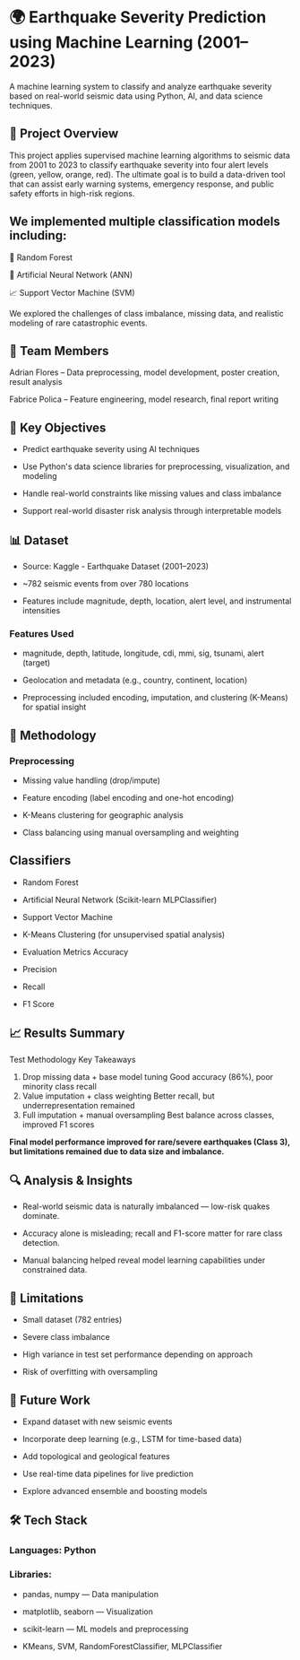 # 🌍 Earthquake Severity Prediction using Machine Learning (2001–2023)
A machine learning system to classify and analyze earthquake severity based on real-world seismic data using Python, AI, and data science techniques.

## 📌 Project Overview
This project applies supervised machine learning algorithms to seismic data from 2001 to 2023 to classify earthquake severity into four alert levels (green, yellow, orange, red). The ultimate goal is to build a data-driven tool that can assist early warning systems, emergency response, and public safety efforts in high-risk regions.

## We implemented multiple classification models including:

🌲 Random Forest

🤖 Artificial Neural Network (ANN)

📈 Support Vector Machine (SVM)

We explored the challenges of class imbalance, missing data, and realistic modeling of rare catastrophic events.

## 👥 Team Members

Adrian Flores – Data preprocessing, model development, poster creation, result analysis

Fabrice Polica – Feature engineering, model research, final report writing

## 🧠 Key Objectives
* Predict earthquake severity using AI techniques

* Use Python's data science libraries for preprocessing, visualization, and modeling

* Handle real-world constraints like missing values and class imbalance

* Support real-world disaster risk analysis through interpretable models

## 📊 Dataset
* Source: Kaggle - Earthquake Dataset (2001–2023)

* ~782 seismic events from over 780 locations

* Features include magnitude, depth, location, alert level, and instrumental intensities

### Features Used
* magnitude, depth, latitude, longitude, cdi, mmi, sig, tsunami, alert (target)

* Geolocation and metadata (e.g., country, continent, location)

* Preprocessing included encoding, imputation, and clustering (K-Means) for spatial insight

## 🧪 Methodology
### Preprocessing
* Missing value handling (drop/impute)

* Feature encoding (label encoding and one-hot encoding)

* K-Means clustering for geographic analysis

* Class balancing using manual oversampling and weighting

## Classifiers
* Random Forest

* Artificial Neural Network (Scikit-learn MLPClassifier)

* Support Vector Machine

* K-Means Clustering (for unsupervised spatial analysis)

* Evaluation Metrics
Accuracy

* Precision

* Recall

* F1 Score

## 📈 Results Summary
Test	Methodology	Key Takeaways
1.	Drop missing data + base model tuning	Good accuracy (86%), poor minority class recall
2.	Value imputation + class weighting	Better recall, but underrepresentation remained
3.	Full imputation + manual oversampling	Best balance across classes, improved F1 scores

**Final model performance improved for rare/severe earthquakes (Class 3), but limitations remained due to data size and imbalance.**

## 🔍 Analysis & Insights
* Real-world seismic data is naturally imbalanced — low-risk quakes dominate.

* Accuracy alone is misleading; recall and F1-score matter for rare class detection.

* Manual balancing helped reveal model learning capabilities under constrained data.

## 🚧 Limitations
* Small dataset (782 entries)

* Severe class imbalance

* High variance in test set performance depending on approach

* Risk of overfitting with oversampling

## 🔮 Future Work
* Expand dataset with new seismic events

* Incorporate deep learning (e.g., LSTM for time-based data)

* Add topological and geological features

* Use real-time data pipelines for live prediction

* Explore advanced ensemble and boosting models

## 🛠️ Tech Stack
### Languages: Python

### Libraries:

* pandas, numpy — Data manipulation

* matplotlib, seaborn — Visualization

* scikit-learn — ML models and preprocessing

* KMeans, SVM, RandomForestClassifier, MLPClassifier
